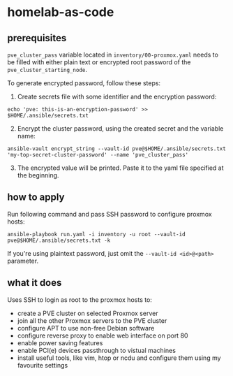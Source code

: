 # homelab-as-code

## prerequisites

`pve_cluster_pass` variable located in `inventory/00-proxmox.yaml` needs to be filled with either plain text or encrypted root password of the `pve_cluster_starting_node`.

To generate encrypted password, follow these steps:

1. Create secrets file with some identifier and the encryption password:
```
echo 'pve: this-is-an-encryption-password' >> $HOME/.ansible/secrets.txt
```

2. Encrypt the cluster password, using the created secret and the variable name:
```
ansible-vault encrypt_string --vault-id pve@$HOME/.ansible/secrets.txt 'my-top-secret-cluster-password' --name 'pve_cluster_pass'
```

3. The encrypted value will be printed. Paste it to the yaml file specified at the beginning.

## how to apply

Run following command and pass SSH password to configure proxmox hosts:
```
ansible-playbook run.yaml -i inventory -u root --vault-id pve@$HOME/.ansible/secrets.txt -k
```

If you're using plaintext password, just omit the `--vault-id <id>@<path>` parameter.

## what it does

Uses SSH to login as root to the proxmox hosts to:
* create a PVE cluster on selected Proxmox server
* join all the other Proxmox servers to the PVE cluster
* configure APT to use non-free Debian software
* configure reverse proxy to enable web interface on port 80
* enable power saving features
* enable PCI(e) devices passthrough to vistual machines
* install useful tools, like vim, htop or ncdu and configure them using my favourite settings
